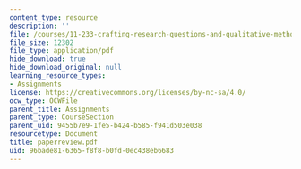 ```yaml
---
content_type: resource
description: ''
file: /courses/11-233-crafting-research-questions-and-qualitative-methodology-fall-2005/96bade816365f8f8b0fd0ec438eb6683_paperreview.pdf
file_size: 12302
file_type: application/pdf
hide_download: true
hide_download_original: null
learning_resource_types:
- Assignments
license: https://creativecommons.org/licenses/by-nc-sa/4.0/
ocw_type: OCWFile
parent_title: Assignments
parent_type: CourseSection
parent_uid: 9455b7e9-1fe5-b424-b585-f941d503e038
resourcetype: Document
title: paperreview.pdf
uid: 96bade81-6365-f8f8-b0fd-0ec438eb6683
---
```

